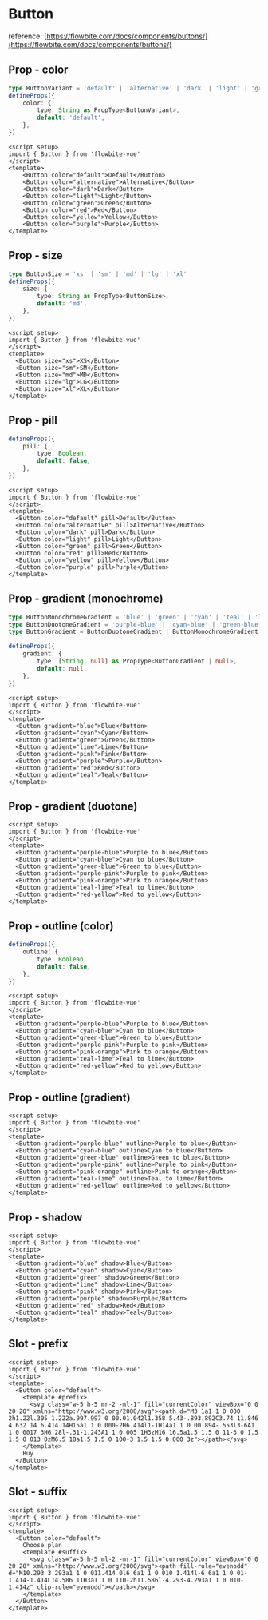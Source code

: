 <script setup>
import ButtonColorExample from './examples/ButtonColorExample.vue';
import ButtonSizeExample from './examples/ButtonSizeExample.vue';
import ButtonPillExample from './examples/ButtonPillExample.vue';
import ButtonGradientMonochromeExample from './examples/ButtonGradientMonochromeExample.vue';
import ButtonGradientDuotoneExample from './examples/ButtonGradientDuotoneExample.vue';
import ButtonOutlineColorExample from './examples/ButtonOutlineColorExample.vue';
import ButtonPrefixExample from './examples/ButtonPrefixExample.vue';
import ButtonSuffixExample from './examples/ButtonSuffixExample.vue';
import ButtonOutlineGradientExample from './examples/ButtonOutlineGradientExample.vue';
import ButtonGradientShadowExample from './examples/ButtonGradientShadowExample.vue';
</script>

# Button

reference: [https://flowbite.com/docs/components/buttons/](https://flowbite.com/docs/components/buttons/)

## Prop - color

```typescript
type ButtonVariant = 'default' | 'alternative' | 'dark' | 'light' | 'green' | 'red' | 'yellow' | 'purple'
defineProps({
    color: {
        type: String as PropType<ButtonVariant>,
        default: 'default',
    }, 
})
```


<ButtonColorExample />

```vue
<script setup>
import { Button } from 'flowbite-vue'
</script>
<template>
    <Button color="default">Default</Button>
    <Button color="alternative">Alternative</Button>
    <Button color="dark">Dark</Button>
    <Button color="light">Light</Button>
    <Button color="green">Green</Button>
    <Button color="red">Red</Button>
    <Button color="yellow">Yellow</Button>
    <Button color="purple">Purple</Button>
</template>
```


## Prop - size

```typescript
type ButtonSize = 'xs' | 'sm' | 'md' | 'lg' | 'xl'
defineProps({
    size: {
        type: String as PropType<ButtonSize>,
        default: 'md',
    },
})
```


<ButtonSizeExample />

```vue
<script setup>
import { Button } from 'flowbite-vue'
</script>
<template>
  <Button size="xs">XS</Button>
  <Button size="sm">SM</Button>
  <Button size="md">MD</Button>
  <Button size="lg">LG</Button>
  <Button size="xl">XL</Button>
</template>
```

## Prop - pill

```typescript
defineProps({
    pill: {
        type: Boolean,
        default: false,
    },
})
```


<ButtonPillExample />

```vue
<script setup>
import { Button } from 'flowbite-vue'
</script>
<template>
  <Button color="default" pill>Default</Button>
  <Button color="alternative" pill>Alternative</Button>
  <Button color="dark" pill>Dark</Button>
  <Button color="light" pill>Light</Button>
  <Button color="green" pill>Green</Button>
  <Button color="red" pill>Red</Button>
  <Button color="yellow" pill>Yellow</Button>
  <Button color="purple" pill>Purple</Button>
</template>
```

## Prop - gradient (monochrome)

```typescript
type ButtonMonochromeGradient = 'blue' | 'green' | 'cyan' | 'teal' | 'lime' | 'red' | 'pink' | 'purple'
type ButtonDuotoneGradient = 'purple-blue' | 'cyan-blue' | 'green-blue' | 'purple-pink' | 'pink-orange' | 'teal-lime' | 'red-yellow'
type ButtonGradient = ButtonDuotoneGradient | ButtonMonochromeGradient

defineProps({
    gradient: {
        type: [String, null] as PropType<ButtonGradient | null>,
        default: null,
    },
})
```


<ButtonGradientMonochromeExample />

```vue
<script setup>
import { Button } from 'flowbite-vue'
</script>
<template>
  <Button gradient="blue">Blue</Button>
  <Button gradient="cyan">Cyan</Button>
  <Button gradient="green">Green</Button>
  <Button gradient="lime">Lime</Button>
  <Button gradient="pink">Pink</Button>
  <Button gradient="purple">Purple</Button>
  <Button gradient="red">Red</Button>
  <Button gradient="teal">Teal</Button>
</template>
```


## Prop - gradient  (duotone)

<ButtonGradientDuotoneExample />

```vue
<script setup>
import { Button } from 'flowbite-vue'
</script>
<template>
  <Button gradient="purple-blue">Purple to blue</Button>
  <Button gradient="cyan-blue">Cyan to blue</Button>
  <Button gradient="green-blue">Green to blue</Button>
  <Button gradient="purple-pink">Purple to pink</Button>
  <Button gradient="pink-orange">Pink to orange</Button>
  <Button gradient="teal-lime">Teal to lime</Button>
  <Button gradient="red-yellow">Red to yellow</Button>
</template>
```

## Prop - outline (color)

```typescript
defineProps({
    outline: {
        type: Boolean,
        default: false,
    },
})
```


<ButtonOutlineColorExample />

```vue
<script setup>
import { Button } from 'flowbite-vue'
</script>
<template>
  <Button gradient="purple-blue">Purple to blue</Button>
  <Button gradient="cyan-blue">Cyan to blue</Button>
  <Button gradient="green-blue">Green to blue</Button>
  <Button gradient="purple-pink">Purple to pink</Button>
  <Button gradient="pink-orange">Pink to orange</Button>
  <Button gradient="teal-lime">Teal to lime</Button>
  <Button gradient="red-yellow">Red to yellow</Button>
</template>
```


## Prop - outline (gradient)

<ButtonOutlineGradientExample />

```vue
<script setup>
import { Button } from 'flowbite-vue'
</script>
<template>
  <Button gradient="purple-blue" outline>Purple to blue</Button>
  <Button gradient="cyan-blue" outline>Cyan to blue</Button>
  <Button gradient="green-blue" outline>Green to blue</Button>
  <Button gradient="purple-pink" outline>Purple to pink</Button>
  <Button gradient="pink-orange" outline>Pink to orange</Button>
  <Button gradient="teal-lime" outline>Teal to lime</Button>
  <Button gradient="red-yellow" outline>Red to yellow</Button>
</template>
```

## Prop - shadow

<ButtonGradientShadowExample />

```vue
<script setup>
import { Button } from 'flowbite-vue'
</script>
<template>
  <Button gradient="blue" shadow>Blue</Button>
  <Button gradient="cyan" shadow>Cyan</Button>
  <Button gradient="green" shadow>Green</Button>
  <Button gradient="lime" shadow>Lime</Button>
  <Button gradient="pink" shadow>Pink</Button>
  <Button gradient="purple" shadow>Purple</Button>
  <Button gradient="red" shadow>Red</Button>
  <Button gradient="teal" shadow>Teal</Button>
</template>
```


## Slot - prefix

<ButtonPrefixExample />

```vue
<script setup>
import { Button } from 'flowbite-vue'
</script>
<template>
  <Button color="default">
    <template #prefix>
      <svg class="w-5 h-5 mr-2 -ml-1" fill="currentColor" viewBox="0 0 20 20" xmlns="http://www.w3.org/2000/svg"><path d="M3 1a1 1 0 000 2h1.22l.305 1.222a.997.997 0 00.01.042l1.358 5.43-.893.892C3.74 11.846 4.632 14 6.414 14H15a1 1 0 000-2H6.414l1-1H14a1 1 0 00.894-.553l3-6A1 1 0 0017 3H6.28l-.31-1.243A1 1 0 005 1H3zM16 16.5a1.5 1.5 0 11-3 0 1.5 1.5 0 013 0zM6.5 18a1.5 1.5 0 100-3 1.5 1.5 0 000 3z"></path></svg>
    </template>
    Buy
  </Button>
</template>
```

## Slot - suffix

<ButtonSuffixExample />

```vue
<script setup>
import { Button } from 'flowbite-vue'
</script>
<template>
  <Button color="default">
    Choose plan
    <template #suffix>
      <svg class="w-5 h-5 ml-2 -mr-1" fill="currentColor" viewBox="0 0 20 20" xmlns="http://www.w3.org/2000/svg"><path fill-rule="evenodd" d="M10.293 3.293a1 1 0 011.414 0l6 6a1 1 0 010 1.414l-6 6a1 1 0 01-1.414-1.414L14.586 11H3a1 1 0 110-2h11.586l-4.293-4.293a1 1 0 010-1.414z" clip-rule="evenodd"></path></svg>
    </template>
  </Button>
</template>
```


